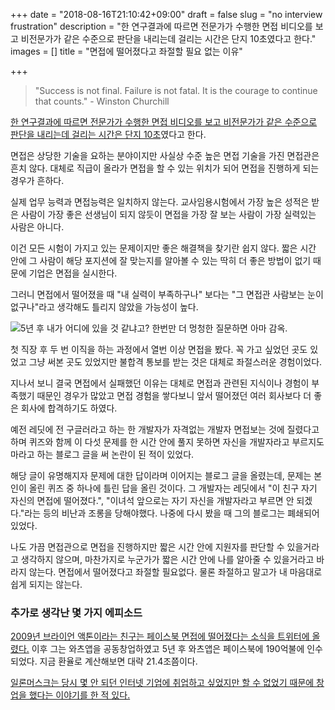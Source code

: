 +++
date = "2018-08-16T21:10:42+09:00"
draft = false
slug = "no interview frustration"
description = "한 연구결과에 따르면 전문가가 수행한 면접 비디오를 보고 비전문가가 같은 수준으로 판단을 내리는데 걸리는 시간은 단지 10초였다고 한다."
images = []
title = "면접에 떨어졌다고 좌절할 필요 없는 이유"

+++

> "Success is not final. Failure is not fatal.
> It is the courage to continue that counts." - Winston Churchill

[한 연구결과에 따르면 전문가가 수행한 면접 비디오를 보고 비전문가가 같은 수준으로 판단을 내리는데 걸리는 시간은 단지 10초](https://youtu.be/hvebAGerh88?t=12m23s)였다고 한다.

면접은 상당한 기술을 요하는 분야이지만 사실상 수준 높은 면접 기술을 가진 면접관은 흔치 않다. 대체로 직급이 올라가 면접을 할 수 있는 위치가 되어 면접을 진행하게 되는 경우가 흔하다.

실제 업무 능력과 면접능력은 일치하지 않는다. 교사임용시험에서 가장 높은 성적은 받은 사람이 가장 좋은 선생님이 되지 않듯이 면접을 가장 잘 보는 사람이 가장 실력있는 사람은 아니다.

이건 모든 시험이 가지고 있는 문제이지만 좋은 해결책을 찾기란 쉽지 않다. 짧은 시간 안에 그 사람이 해당 포지션에 잘 맞는지를 알아볼 수 있는 딱히 더 좋은 방법이 없기 때문에 기업은 면접을 실시한다.

그러니 면접에서 떨어졌을 때 "내 실력이 부족하구나" 보다는 "그 면접관 사람보는 눈이 없구나"라고 생각해도 틀리지 않았을 가능성이 높다.

<img src="/img/interview-question.jpg" title="5년 후 내가 어디에 있을 것 같냐고? 한번만 더 멍청한 질문하면 아마 감옥.">

첫 직장 후 두 번 이직을 하는 과정에서 열번 이상 면접을 봤다. 꼭 가고 싶었던 곳도 있었고 그냥 써본 곳도 있었지만 불합격 통보를 받는 것은 대체로 좌절스러운 경험이었다.

지나서 보니 결국 면접에서 실패했던 이유는 대체로 면접과 관련된 지식이나 경험이 부족했기 때문인 경우가 많았고 면접 경험을 쌓다보니 앞서 떨어졌던 여러 회사보다 더 좋은 회사에 합격하기도 하였다.

예전 레딧에 전 구글러라고 하는 한 개발자가 자격없는 개발자 면접보는 것에 질렸다고 하며 퀴즈와 함께 이 다섯 문제를 한 시간 안에 풀지 못하면 자신을 개발자라고 부르지도 마라고 하는 블로그 글을 써 논란이 된 적이 있었다.

해당 글이 유명해지자 문제에 대한 답이라며 이어지는 블로그 글을 올렸는데, 문제는 본인이 올린 퀴즈 중 하나에 틀린 답을 올린 것이다. 그 개발자는 레딧에서 "이 친구 자기 자신의 면접에 떨어졌다.", "이녀석 앞으로는 자기 자신을 개발자라고 부르면 안 되겠다."라는 등의 비난과 조롱을 당해야했다. 나중에 다시 봤을 때 그의 블로그는 폐쇄되어 있었다.

나도 가끔 면접관으로 면접을 진행하지만 짧은 시간 안에 지원자를 판단할 수 있을거라고 생각하지 않으며, 마찬가지로 누군가가 짧은 시간 안에 나를 알아줄 수 있을거라고 바라지 않는다. 면접에서 떨어졌다고 좌절할 필요없다. 물론 좌절하고 말고가 내 마음대로 쉽게 되지는 않는다.

### 추가로 생각난 몇 가지 에피소드

[2009년 브라이언 액톤이라는 친구는 페이스북 면접에 떨어졌다는 소식을 트위터에 올렸다.](https://twitter.com/brianacton/status/3109544383?lang=en) 이후 그는 와츠앱을 공동창업하였고 5년 후 와츠앱은 페이스북에 190억불에 인수되었다. 지금 환율로 계산해보면 대략 21.4조쯤이다.

[일론머스크는 당시 몇 안 되던 인터넷 기업에 취업하고 싶었지만 할 수 없었기 때문에 창업을 했다는 이야기를 한 적 있다.](https://www.youtube.com/watch?v=bx2RWsUX-hI)
